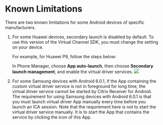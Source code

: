 # Known Limitations

There are two known limitations for some Android devices of specific manufacturers.

1.  For some Huawei devices, secondary launch is disabled by default. To
    use this version of the Virtual Channel SDK, you must change the
    setting on your device. 
    
    For example, for Huawei P9, follow the steps below:
    
    In Phone Manager, choose **App auto-launch**, then choose **Secondary launch
management**, and enable the virtual driver services. 
![](media/image6.png)

1.  For some Samsung devices with Android 6.0.1, if the App containing
    the custom virtual driver service is not in foreground for long
    time, the virtual driver service cannot be started by Citrix
    Receiver for Android. The requirement for using Samsung devices with
    Android 6.0.1 is that you must launch virtual driver App manually
    every time before you launch an ICA session. Note that the
    requirement here is not to start the virtual driver
    service manually. It is to start the App that contains the service
    by clicking the icon of this App.
